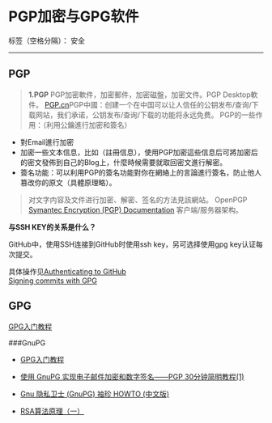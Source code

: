 ﻿# PGP加密与GPG软件

标签（空格分隔）： 安全

---

## PGP

> **1.PGP**
PGP加密軟件，加密郵件，加密磁盤，加密文件。PGP Desktop軟件。
[PGP.cn](http://www.pgp.cn/)PGP中國：创建一个在中国可以让人信任的公钥发布/查询/下载网站，我们承诺，公钥发布/查询/下载的功能将永远免费。
PGP的一些作用：（利用公鑰進行加密和簽名）
>
- 對Email進行加密
- 加密一些文本信息，比如（註冊信息），使用PGP加密這些信息后可將加密后的密文發佈到自己的Blog上，什麼時候需要就取回密文進行解密。
- 簽名功能：可以利用PGP的簽名功能對你在網絡上的言論進行簽名，防止他人篡改你的原文（具體原理略）。

> 对文字内容及文件进行加密、解密、签名的方法見該網站。
OpenPGP
[Symantec Encryption (PGP) Documentation](https://support.symantec.com/en_US/article.TECH202483.html) 客户端/服务器架构。




**与SSH KEY的关系是什么？**  

GitHub中，使用SSH连接到GitHub时使用ssh key，另可选择使用gpg key认证每次提交。

具体操作见[Authenticating to GitHub](https://help.github.com/categories/authenticating-to-github/)  
[Signing commits with GPG](https://help.github.com/articles/signing-commits-with-gpg/)



## GPG
[GPG入门教程](http://www.ruanyifeng.com/blog/2013/07/gpg.html)



###GnuPG

- [GPG入门教程](http://www.ruanyifeng.com/blog/2013/07/gpg.html)   

- [使用 GnuPG 实现电子邮件加密和数字签名——PGP 30分钟简明教程(1)](http://archboy.org/2013/04/18/gnupg-pgp-encrypt-decrypt-message-and-email-and-digital-signing-easy-tutorial/)  

- [Gnu 隐私卫士 (GnuPG) 袖珍 HOWTO (中文版)](https://www.gnupg.org/howtos/zh/index.html "官网HOWTO文档")

- [RSA算法原理（一）](http://www.ruanyifeng.com/blog/2013/06/rsa_algorithm_part_one.html)   




